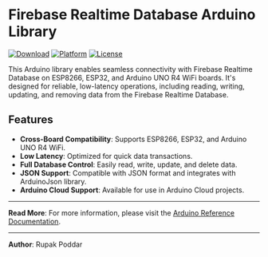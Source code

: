 # Firebase Realtime Database Arduino Library

[![Download](https://img.shields.io/badge/download-ZIP%20file-FF7043?style=for-the-badge&logo=icloud&logoColor=white&labelColor=23272E)](https://github.com/Rupakpoddar/Firebase-Arduino-Library/archive/refs/heads/main.zip)
[![Platform](https://img.shields.io/badge/platform-ESP8266%20|%20ESP32%20|%20UNO%20R4%20WiFi-00979D?style=for-the-badge&logo=arduino&logoColor=white&labelColor=23272E)](https://github.com/Rupakpoddar/Firebase-Arduino-Library)
[![License](https://img.shields.io/github/license/Rupakpoddar/Firebase-Arduino-Library?style=for-the-badge&logo=github&logoColor=white&labelColor=23272E&color=007ACC)](https://github.com/Rupakpoddar/Firebase-Arduino-Library/blob/main/LICENSE)

This Arduino library enables seamless connectivity with Firebase Realtime Database on ESP8266, ESP32, and Arduino UNO R4 WiFi boards. It's designed for reliable, low-latency operations, including reading, writing, updating, and removing data from the Firebase Realtime Database.

## Features

- **Cross-Board Compatibility**: Supports ESP8266, ESP32, and Arduino UNO R4 WiFi.
- **Low Latency**: Optimized for quick data transactions.
- **Full Database Control**: Easily read, write, update, and delete data.
- **JSON Support**: Compatible with JSON format and integrates with ArduinoJson library.
- **Arduino Cloud Support**: Available for use in Arduino Cloud projects.

---

**Read More**: For more information, please visit the [Arduino Reference Documentation](https://www.arduino.cc/reference/en/libraries/firebase/).

---

**Author**: Rupak Poddar
